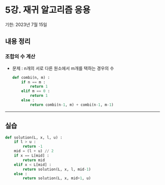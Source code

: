 # 5강. 재귀 알고리즘 응용

기한: 2023년 7월 15일

## 내용 정리

### 조합의 수 계산

- 문제 : n개의 서로 다른 원소에서 m개를 택하는 경우의 수
    
    ```python
    def combi(n, m) :
    	if n == m :
    		return 1
    	elif m == 0 :
    		return 1
    	else :
    		return combi(n-1, m) + combi(n-1, m-1)
    ```
    

---

## 실습

```python
def solution(L, x, l, u) :
	if l > u :
		return -1
	mid = (l + u) // 2
	if x == L[mid] :
		return mid
	elif x < L[mid] :
		return solution(L, x, l, mid-1)
	else :
		return solution(L, x, mid+1, u)
```
